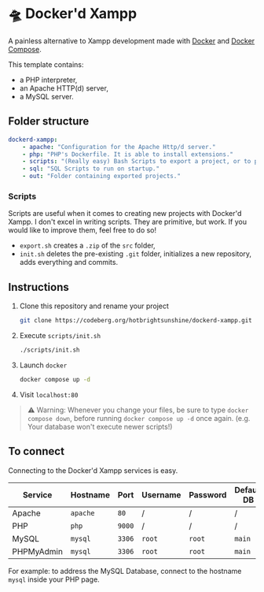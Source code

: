 # 🛸 Docker'd Xampp

A painless alternative to Xampp development made with [Docker](https://github.com/docker) and [Docker Compose](https://github.com/docker/compose).

This template contains:

- a PHP interpreter,
- an Apache HTTP(d) server,
- a MySQL server.

## Folder structure

```yaml
dockerd-xampp:
    - apache: "Configuration for the Apache Http/d server."
    - php: "PHP's Dockerfile. It is able to install extensions."
    - scripts: "(Really easy) Bash Scripts to export a project, or to purge existing images and containers."
    - sql: "SQL Scripts to run on startup."
    - out: "Folder containing exported projects."
```

### Scripts

Scripts are useful when it comes to creating new projects with Docker'd Xampp.
I don't excel in writing scripts. They are primitive, but work. If you would like to improve them, feel free to do so!

- `export.sh` creates a `.zip` of the `src` folder,
- `init.sh` deletes the pre-existing `.git` folder, initializes a new repository, adds everything and commits.

## Instructions

1) Clone this repository and rename your project

    ```sh
    git clone https://codeberg.org/hotbrightsunshine/dockerd-xampp.git <project_name>
    ```

2) Execute `scripts/init.sh`

    ```sh
    ./scripts/init.sh
    ```

3) Launch `docker`

    ```sh
    docker compose up -d
    ```

4) Visit `localhost:80`

> ⚠️ Warning: Whenever you change your files, be sure to type `docker compose down`, before running `docker compose up -d` once again. (e.g. Your database won't execute newer scripts!)

## To connect

Connecting to the Docker'd Xampp services is easy.

| Service | Hostname | Port   | Username | Password | Default DB |
| -       | -        | -      | -        | -        | - |
| Apache  | `apache` | `80`   | /        | /        | / |
| PHP     | `php`    | `9000` | /        | /        | / |
| MySQL   | `mysql`  | `3306` | `root`   | `root`   | `main` |
| PHPMyAdmin | `mysql` | `3306` | `root` | `root` | `main` | 

For example: to address the MySQL Database, connect to the hostname `mysql` inside your PHP page.
